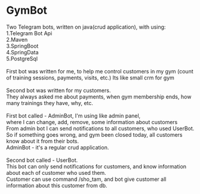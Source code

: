 # GymBot
Two Telegram bots, written on java(crud application), with using:</br>
1.Telegram Bot Api</br>
2.Maven</br>
3.SpringBoot</br>
4.SpringData</br>
5.PostgreSql</br>
</br>
First bot was written for me, to help me control customers in my gym
(count of training sessions, payments, visits, etc.)
Its like small crm for gym
</br>
</br>
Second bot was written for my customers.</br>
They always asked me about payments, when gym membership ends, how many trainings they have, why, etc.</br>
</br>
First bot called - AdminBot, I'm using like admin panel,</br>
where I can change, add, remove, some information about customers
</br>
From admin bot I can send notifications to all customers, who used UserBot.</br>
So if something goes wrong, and gym been closed today, all customers know about it from their bots. 
</br>
AdminBot - it's a regular crud application.
</br></br>
Second bot called - UserBot.</br>
This bot can only send notifications for customers, and know information about each of customer who used them.</br>
Customer can use command /sho_tam, and bot give customer all information about this customer from db.

